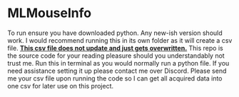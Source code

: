 # MLMouseInfo
To run ensure you have downloaded python. Any new-ish version should work. I would recommend running this in its own folder as it will create a csv file. <u>**This csv file does not update and just gets overwritten.**</u>
This repo is the source code for your reading pleasure should you understandably not trust me. Run this in terminal as you would normally run a python file. If you need assistance setting it up please contact me over Discord.
Please send me your csv file upon running the code so I can get all acquired data into one csv for later use on this project.
